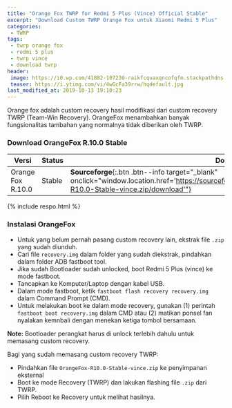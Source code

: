 ```yaml
---
title: "Orange Fox TWRP for Redmi 5 Plus (Vince) Official Stable"
excerpt: "Download Custom TWRP Orange Fox untuk Xiaomi Redmi 5 Plus"
categories: 
 - TWRP
tags: 
 - twrp orange fox
 - redmi 5 plus
 - twrp vince
 - download twrp
header:
 image: https://i0.wp.com/41882-107230-raikfcquaxqncofqfm.stackpathdns.com/wp-content/uploads/2018/12/Orange-Fox-Recovery-Project-7.jpg
 teaser: https://i.ytimg.com/vi/4wGcFa39rrw/hqdefault.jpg
last_modified_at: 2019-10-13 19:10:23
---
```

Orange fox adalah custom recovery hasil modifikasi dari custom recovery TWRP (Team-Win Recovery). OrangeFox menambahkan banyak fungsionalitas tambahan yang normalnya tidak diberikan oleh TWRP.

### Download OrangeFox R.10.0 Stable

|Versi|Status|Download|Release|
|---|---|---|---|
|Orange Fox R.10.0|Stable|**Sourceforge**{:.btn .btn--info target="_blank" onclick="window.location.href='https://sourceforge.net/projects/orangefox/files/vince/OrangeFox-R10.0-Stable-vince.zip/download'"}|July 9, 2019|

{% include respo.html %}

### Instalasi OrangeFox

- Untuk yang belum pernah pasang custom recovery lain, ekstrak file `.zip` yang sudah diunduh.
- Cari file `recovery.img` dalam folder yang sudah diekstrak, pindahkan dalam folder ADB fastboot tool.
- Jika sudah Bootloader sudah unlocked, boot Redmi 5 Plus (vince) ke mode fastboot.
- Tancapkan ke Komputer/Laptop dengan kabel USB.
- Dalam mode fastboot, ketik `fastboot flash recovery recovery.img` dalam Command Prompt (CMD).
- Untuk melakukan boot ke dalam mode recovery, gunakan (1) perintah `fastboot boot recovery.img` dalam CMD atau (2) matikan ponsel fan nyalakan kemnbali dengan menekan ketiga tombol bersamaan.

**Note:** Bootloader perangkat harus di unlock terlebih dahulu untuk memasang custom recovery.

Bagi yang sudah memasang custom recovery TWRP:
- Pindahkan file `OrangeFox-R10.0-Stable-vince.zip` ke penyimpanan eksternal
- Boot ke mode Recovery (TWRP) dan lakukan flashing file `.zip` dari TWRP.
- Pilih Reboot ke Recovery untuk melihat hasilnya.
